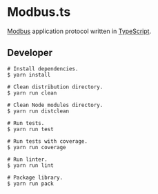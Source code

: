 # Modbus.ts

[Modbus](http://www.modbus.org/) application protocol written in [TypeScript](https://www.typescriptlang.org/).

## Developer

```Shell
# Install dependencies.
$ yarn install

# Clean distribution directory.
$ yarn run clean

# Clean Node modules directory.
$ yarn run distclean

# Run tests.
$ yarn run test

# Run tests with coverage.
$ yarn run coverage

# Run linter.
$ yarn run lint

# Package library.
$ yarn run pack
```
